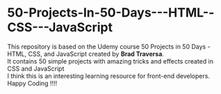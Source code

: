# 50-Projects-In-50-Days---HTML--CSS---JavaScript
This repository is based on the Udemy course 50 Projects in 50 Days - HTML, CSS, and JavaScript created by **Brad Traversa**.   
It contains 50 simple projects with amazing tricks and effects created in CSS and JavaScript  
I think this is an interesting learning resource for front-end developers.  
Happy Coding !!!!
